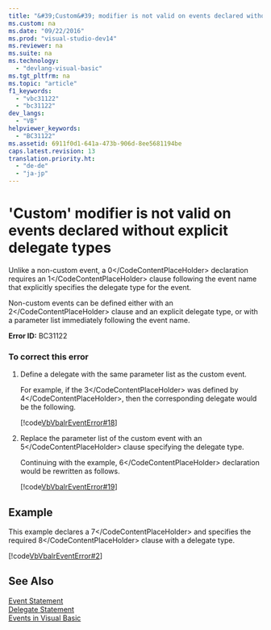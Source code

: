 ```yaml
---
title: "&#39;Custom&#39; modifier is not valid on events declared without explicit delegate types"
ms.custom: na
ms.date: "09/22/2016"
ms.prod: "visual-studio-dev14"
ms.reviewer: na
ms.suite: na
ms.technology: 
  - "devlang-visual-basic"
ms.tgt_pltfrm: na
ms.topic: "article"
f1_keywords: 
  - "vbc31122"
  - "bc31122"
dev_langs: 
  - "VB"
helpviewer_keywords: 
  - "BC31122"
ms.assetid: 6911f0d1-641a-473b-906d-8ee5681194be
caps.latest.revision: 13
translation.priority.ht: 
  - "de-de"
  - "ja-jp"
---
```

# &#39;Custom&#39; modifier is not valid on events declared without explicit delegate types
Unlike a non-custom event, a <CodeContentPlaceHolder>0\</CodeContentPlaceHolder> declaration requires an <CodeContentPlaceHolder>1\</CodeContentPlaceHolder> clause following the event name that explicitly specifies the delegate type for the event.  
  
 Non-custom events can be defined either with an <CodeContentPlaceHolder>2\</CodeContentPlaceHolder> clause and an explicit delegate type, or with a parameter list immediately following the event name.  
  
 **Error ID:** BC31122  
  
### To correct this error  
  
1.  Define a delegate with the same parameter list as the custom event.  
  
     For example, if the <CodeContentPlaceHolder>3\</CodeContentPlaceHolder> was defined by <CodeContentPlaceHolder>4\</CodeContentPlaceHolder>, then the corresponding delegate would be the following.  
  
     [!code[VbVbalrEventError#18](../vs140/codesnippet/VisualBasic/-custom--modifier-is-not-valid-on-events-declared-without-explicit-delegate-types_1.vb)]  
  
2.  Replace the parameter list of the custom event with an <CodeContentPlaceHolder>5\</CodeContentPlaceHolder> clause specifying the delegate type.  
  
     Continuing with the example, <CodeContentPlaceHolder>6\</CodeContentPlaceHolder> declaration would be rewritten as follows.  
  
     [!code[VbVbalrEventError#19](../vs140/codesnippet/VisualBasic/-custom--modifier-is-not-valid-on-events-declared-without-explicit-delegate-types_2.vb)]  
  
## Example  
 This example declares a <CodeContentPlaceHolder>7\</CodeContentPlaceHolder> and specifies the required <CodeContentPlaceHolder>8\</CodeContentPlaceHolder> clause with a delegate type.  
  
 [!code[VbVbalrEventError#2](../vs140/codesnippet/VisualBasic/-custom--modifier-is-not-valid-on-events-declared-without-explicit-delegate-types_3.vb)]  
  
## See Also  
 [Event Statement](../vs140/event-statement.md)   
 [Delegate Statement](../vs140/delegate-statement.md)   
 [Events in Visual Basic](../vs140/events--visual-basic-.md)